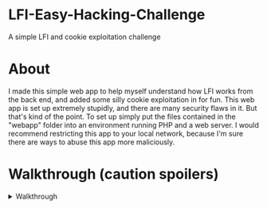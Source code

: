 # LFI-Easy-Hacking-Challenge
A simple LFI and cookie exploitation challenge


# About
I made this simple web app to help myself understand how LFI works from the back end, and added some silly cookie exploitation in for fun. This web app is set up extremely stupidly, and there are many security flaws in it. But that's kind of the point. To set up simply put the files contained in the "webapp" folder into an environment running PHP and a web server. I would recommend restricting this app to your local network, because I'm sure there are ways to abuse this app more maliciously. 

# Walkthrough (caution spoilers)
<details>
  <summary>Walkthrough</summary>
  
 ### Step one: Reconnaissance
Firstly, let's go to the website. We are greeted with the index.html page with a login form, and a link to the help center. Upon closer inspection of the form, we can    see that the input from the form is sent to the login.php file. Let's remember this and check out the help center.
 
In the help center, we see three links, each to a different page in the help center. If we click the first one, we see that "admin" is the default username. This could be useful for the future so we will remember this. 

If we inspect the url of the login help page, we can see the url is passing the variable named ‘help’ to the page, and the value of that variable is ‘login.txt’. We can interpret this to be the website displaying the contents of a file called ‘login.txt’. Maybe there is some way we could display other files that could help us hack this website?

 
 ### Step two: Exploiting the LFI and Setting the cookie
 If we swap ‘login.txt’ for ‘login.php’ (the page we determined to be handling the logins earlier), we get some funky output, but if we view the source of the page, we see:

```php
<?php
include 'secure/passcheck.php';
$uname = htmlspecialchars($_GET["uname"]);
$passwd = htmlspecialchars($_GET["passwd"]);
if($uname == 'admin' & passcheck($passwd)) {
    $cookie_name = 'user';
    $cookie_value = base64_encode($uname);
    setcookie($cookie_name, $cookie_value, time() + (86400 * 30), "/"); // 86400 = 1 day
    print('Logged in. <a href="home.php">Click Here</a>');
}
// I've just base64 encoded the username for the cookie, no one will see this anyways so it shouldn't matter ¯\_(ツ)_/¯
else{
    header('Location: ' . $_SERVER['HTTP_REFERER']);
}
```
It seems that whatever lazy developer made this website only decided to use the username encoded as base64 to manage logins. Also note that this page, once properly logged in links to a page known as home.php. If we look at that page we can see that we don’t have access to it. So let's set a cookie with the name ‘user’, and the value as ‘admin’ base64 encoded using the inspect element storage tool in Firefox. After we set the cookie, if we try and access the home.php page, we can see that we have completed the challenge. Good work!

### Extra challenge
There are a few other ways to exploit this webapp that I have not outlined in this walkthrough. Take a look at the code again and see if you can get the admin password!

</details>

